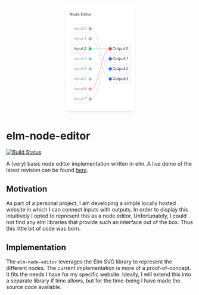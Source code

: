 <p align="center"><img src="https://github.com/BeardedPlatypus/elm-node-editor/blob/master/node_editor.png?raw=true" alt="PacMan" title="PacMan" width=40% /></p>

# elm-node-editor
[![Build Status](https://dev.azure.com/mwtegelaers/elm-node-editor/_apis/build/status/BeardedPlatypus.elm-node-editor?branchName=master)](https://dev.azure.com/mwtegelaers/elm-node-editor/_build/latest?definitionId=18&branchName=master)

A (very) basic node editor implementation written in elm. A live demo 
of the latest revision can be found [here](https://beardedplatypus.github.io/elm-node-editor/).

## Motivation

As part of a personal project, I am developing a simple locally hosted
website in which I can connect inputs with outputs. In order to display
this intuitively I opted to represent this as a node editor. Unfortunately,
I could not find any elm libraries that provide such an interface out of
the box. Thus this little bit of code was born.

## Implementation

The `elm-node-editor` leverages the Elm SVG library to represent the 
different nodes. The current implementation is more of a proof-of-concept.
It fits the needs I have for my specific website. Ideally, I will extend
this into a separate library if time allows, but for the time-being I have
made the source code available.